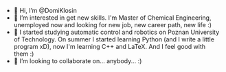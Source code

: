 - 👋 Hi, I’m @DomiKlosin
- 👀 I’m interested in get new skills. I'm Master of Chemical Engineering, unemployed now and looking for new job, new career path, new life :)
- 🌱 I started studying automatic control and robotics on Poznan University of Technology. On summer I started learning Python (and I write a little program xD), now I'm learning C++ and LaTeX. And I feel good with them :)
- 💞️ I’m looking to collaborate on... anybody... :)

<!---
DomiKlosin/DomiKlosin is a ✨ special ✨ repository because its `README.md` (this file) appears on your GitHub profile.
You can click the Preview link to take a look at your changes.
--->
